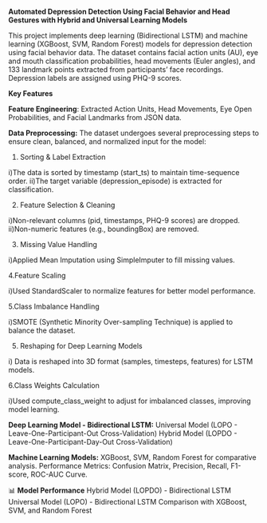 **Automated Depression Detection Using Facial
 Behavior and Head Gestures with Hybrid and
 Universal Learning Models**


This project implements deep learning (Bidirectional LSTM) and machine learning (XGBoost, SVM, Random Forest) models for depression detection using facial behavior data. The dataset contains facial action units (AU), eye and mouth classification probabilities, head movements (Euler angles), and 133 landmark points extracted from participants’ face recordings. Depression labels are assigned using PHQ-9 scores.

**Key Features**

**Feature Engineering**: Extracted Action Units, Head Movements, Eye Open Probabilities, and Facial Landmarks from JSON data.

**Data Preprocessing:**
The dataset undergoes several preprocessing steps to ensure clean, balanced, and normalized input for the model:

1. Sorting & Label Extraction

i)The data is sorted by timestamp (start_ts) to maintain time-sequence order.
ii)The target variable (depression_episode) is extracted for classification.

2. Feature Selection & Cleaning

i)Non-relevant columns (pid, timestamps, PHQ-9 scores) are dropped.
ii)Non-numeric features (e.g., boundingBox) are removed.

3. Missing Value Handling

i)Applied Mean Imputation using SimpleImputer to fill missing values.

4.Feature Scaling

i)Used StandardScaler to normalize features for better model performance.

5.Class Imbalance Handling

i)SMOTE (Synthetic Minority Over-sampling Technique) is applied to balance the dataset.

5. Reshaping for Deep Learning Models

i) Data is reshaped into 3D format (samples, timesteps, features) for LSTM models.

6.Class Weights Calculation

i)Used compute_class_weight to adjust for imbalanced classes, improving model learning.

**Deep Learning Model - Bidirectional LSTM:**
Universal Model (LOPO - Leave-One-Participant-Out Cross-Validation)
Hybrid Model (LOPDO - Leave-One-Participant-Day-Out Cross-Validation)

**Machine Learning Models:**
XGBoost, SVM, Random Forest for comparative analysis.
Performance Metrics: Confusion Matrix, Precision, Recall, F1-score, ROC-AUC Curve.

📊 **Model Performance**
Hybrid Model (LOPDO) - Bidirectional LSTM
Universal Model (LOPO) - Bidirectional LSTM
Comparison with XGBoost, SVM, and Random Forest
